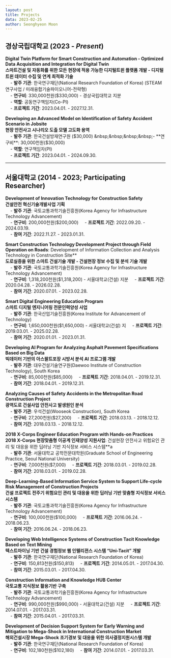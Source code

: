 ```yaml
---
layout: post
title: Projects
data: 2023-02-25
author: Seonghyeon Moon
---
```


## 경상국립대학교 (2023 - _Present_)

**Digital Twin Platform for Smart Construction and Automation - Optimized Data Acquisition and Integration for Digital Twin**  
**스마트건설 및 자동화를 위한 모든 현장에 적용 가능한 디지털트윈 플랫폼 개발 - 디지털트윈 데이터 수집 및 연계 최적화 기술**  
&nbsp;&nbsp;&nbsp;&nbsp;- **발주 기관**: 한국연구재단(National Research Foundation of Korea) (STEAM연구사업 / 미래융합기술파이오니어-전략형)  
&nbsp;&nbsp;&nbsp;&nbsp;- **연구비**: 330,000천원($330,000) - 경상국립대학교 지분  
&nbsp;&nbsp;&nbsp;&nbsp;- **역할**: 공동연구책임자(Co-PI)  
&nbsp;&nbsp;&nbsp;&nbsp;- **프로젝트 기간**: 2023.04.01. - 2027.12.31.  

**Developing an Advanced Model on Identification of Safety Accident Scenario in Jobsite**  
**현장 안전사고 시나리오 도출 모델 고도화 용역**  
&nbsp;&nbsp;&nbsp;&nbsp;- **발주 기관**: 한국건설방재연구원 ($30,000)  
&nbsp;&nbsp;&nbsp;&nbsp;- **연구비**: 30,000천원($30,000)  
&nbsp;&nbsp;&nbsp;&nbsp;- **역할**: 연구책임자(PI)  
&nbsp;&nbsp;&nbsp;&nbsp;- **프로젝트 기간**: 2023.04.01. - 2024.09.30.  

---

## 서울대학교 (2014 - 2023; Participating Researcher)

**Development of Innovation Technology for Construction Safety**  
**건설안전 혁신기술개발사업 기획**  
&nbsp;&nbsp;&nbsp;&nbsp;- **발주 기관**: 국토교통과학기술진흥원(Korea Agency for Infrastructure Technology Advancement)  
&nbsp;&nbsp;&nbsp;&nbsp;- **연구비**: 200,000천원($200,000)
&nbsp;&nbsp;&nbsp;&nbsp;- **프로젝트 기간**: 2022.09.20. - 2024.03.19.  
&nbsp;&nbsp;&nbsp;&nbsp;- **참여 기간**: 2022.11.27. - 2023.01.31.

**Smart Construction Technology Development Project through Field Operation on Roads**: Development of Information Collection and Analysis Technology in Construction Site**  
**도로실증을 위한 스마트 건설기술 개발 - 건설현장 정보 수집 및 분석 기술 개발**  
&nbsp;&nbsp;&nbsp;&nbsp;- **발주 기관**: 국토교통과학기술진흥원(Korea Agency for Infrastructure Technology Advancement)  
&nbsp;&nbsp;&nbsp;&nbsp;- **연구비**: 1,318,200천원($1,318,200) - 서울대학교(건설) 지분
&nbsp;&nbsp;&nbsp;&nbsp;- **프로젝트 기간**: 2020.04.28. - 2026.02.28.  
&nbsp;&nbsp;&nbsp;&nbsp;- **참여 기간**: 2020.07.01. - 2023.02.28.

**Smart Digital Engineering Education Program**  
**스마트 디지털 엔지니어링 전문인력양성 사업**  
&nbsp;&nbsp;&nbsp;&nbsp;- **발주 기관**: 한국산업기술진흥원(Korea Institute for Advancement of Technology)  
&nbsp;&nbsp;&nbsp;&nbsp;- **연구비**: 1,650,000천원($1,650,000) - 서울대학교(건설) 지
&nbsp;&nbsp;&nbsp;&nbsp;- **프로젝트 기간**: 2019.03.01. - 2025.02.28.  
&nbsp;&nbsp;&nbsp;&nbsp;- **참여 기간**: 2020.01.01. - 2023.01.31.

**Developing AI Program for Analyzing Asphalt Pavement Specifications Based on Big Data**  
**빅데이터 기반의 아스팔트포장 시방서 분석 AI 프로그램 개발**  
&nbsp;&nbsp;&nbsp;&nbsp;- **발주 기관**: 대우건설기술연구원(Daewoo Institute of Construction Technology), South Korea  
&nbsp;&nbsp;&nbsp;&nbsp;- **연구비**: 85,000천원($85,000)
&nbsp;&nbsp;&nbsp;&nbsp;- **프로젝트 기간**: 2018.04.01. - 2019.12.31.  
&nbsp;&nbsp;&nbsp;&nbsp;- **참여 기간**: 2018.04.01. - 2019.12.31.  

**Analyzing Causes of Safety Accidents in the Metropolitan Road Construction Project**  
**광역도로 건설사업 안전사고 발생원인 분석**  
&nbsp;&nbsp;&nbsp;&nbsp;- **발주 기관**: 우석건설(Wooseok Construction), South Korea  
&nbsp;&nbsp;&nbsp;&nbsp;- **연구비**: 27,200천원($27,200)
&nbsp;&nbsp;&nbsp;&nbsp;- **프로젝트 기간**: 2018.03.13. - 2018.12.12.  
&nbsp;&nbsp;&nbsp;&nbsp;- **참여 기간**: 2018.03.13. - 2018.12.12.

**2018 X-Corps Engineer Education Program with Hands-on Practices**  
**2018 X-Corps 현장맞춤형 이공계 인재양성 지원사업**: 건설현장 안전사고 위험요인 관리 및 대응을 위한 딥러닝 기반 지식정보 서비스 시스템**a  
&nbsp;&nbsp;&nbsp;&nbsp;- **발주 기관**: 서울대학교 공학전문대학원(Graduate School of Engineering Practice, Seoul National University)  
&nbsp;&nbsp;&nbsp;&nbsp;- **연구비**: 7,000천원($7,000)
&nbsp;&nbsp;&nbsp;&nbsp;- **프로젝트 기간**: 2018.03.01. - 2019.02.28.  
&nbsp;&nbsp;&nbsp;&nbsp;- **참여 기간**: 2018.03.01. - 2019.02.28.

**Deep-Learning-Based Information Service System to Support Life-cycle Risk Management of Construction Projects**  
**건설 프로젝트 전주기 위험요인 관리 및 대응을 위한 딥러닝 기반 맞춤형 지식정보 서비스 시스템**  
&nbsp;&nbsp;&nbsp;&nbsp;- **발주 기관**: 국토교통과학기술진흥원(Korea Agency for Infrastructure Technology Advancement)  
&nbsp;&nbsp;&nbsp;&nbsp;- **연구비**: 100,000천원($100,000)
&nbsp;&nbsp;&nbsp;&nbsp;- **프로젝트 기간**: 2016.06.24. - 2018.06.23.  
&nbsp;&nbsp;&nbsp;&nbsp;- **참여 기간**: 2016.06.24. - 2018.06.23.

**Developing Web Intelligence Systems of Construction Tacit Knowledge Based on Text Mining**  
**텍스트마이닝 기반 건설 경험정보 웹 인텔리젼스 시스템 “Uni-Tacit” 개발**  
&nbsp;&nbsp;&nbsp;&nbsp;- **발주 기관**: 한국연구재단(National Research Foundation of Korea)  
&nbsp;&nbsp;&nbsp;&nbsp;- **연구비**: 150,813천원($150,813)
&nbsp;&nbsp;&nbsp;&nbsp;- **프로젝트 기간**: 2014.05.01. - 2017.04.30.  
&nbsp;&nbsp;&nbsp;&nbsp;- **참여 기간**: 2015.03.01. - 2017.04.30.

**Construction Information and Knowledge HUB Center**  
**국토교통 지식정보 활용기반 구축**  
&nbsp;&nbsp;&nbsp;&nbsp;- **발주 기관**: 국토교통과학기술진흥원(Korea Agency for Infrastructure Technology Advancement)  
&nbsp;&nbsp;&nbsp;&nbsp;- **연구비**: 990,000천원($990,000) - 서울대학교(건설) 지분
&nbsp;&nbsp;&nbsp;&nbsp;- **프로젝트 기간**: 2014.07.01. - 2017.03.31.  
&nbsp;&nbsp;&nbsp;&nbsp;- **참여 기간**: 2015.04.01. - 2017.03.31.

**Development of Decision Support System for Early Warning and Mitigation to Mega-Shock in International Construction Market**  
**해외건설시장 Mega-Shock 조기경보 및 대응을 위한 의사결정지원시스템 개발**  
&nbsp;&nbsp;&nbsp;&nbsp;- **발주 기관**: 한국연구재단(National Research Foundation of Korea)  
&nbsp;&nbsp;&nbsp;&nbsp;- **연구비**: 102,180천원($102,180)
&nbsp;&nbsp;&nbsp;&nbsp;- **참여 기간**: 2014.07.01. - 2017.03.31.
